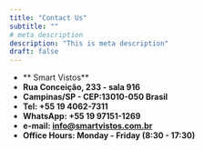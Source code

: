 ```yaml
---
title: "Contact Us"
subtitle: ""
# meta description
description: "This is meta description"
draft: false
---
```

* ** Smart Vistos** 
* **Rua Conceição, 233 - sala 916**
* **Campinas/SP - CEP:13010-050 Brasil**
* **Tel: +55 19 4062-7311**
* **WhatsApp: +55 19 97151-1269**  
* **e-mail: info@smartvistos.com.br**
* **Office Hours: Monday - Friday (8:30 - 17:30)**

